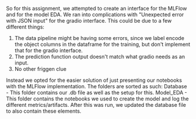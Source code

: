 So for this assignment, we attempted to create an interface for the MLFlow and for the model EDA. We ran into complications with "Unexpected error with JSON input" for the gradio interface. This could be due to a few different things:
1. The data pipeline might be having some errors, since we label encode the object columns in the dataframe for the training, but don't implement that for the gradio interface.
2. The prediction function output doesn't match what gradio needs as an input.
3. No other friggen clue

Instead we opted for the easier solution of just presenting our notebooks with the MLFlow implementation. The folders are sorted as such:
Database - This folder contains our .db file as well as the setup for this.
Model_EDA - This folder contains the notebooks we used to create the model and log the different metrics/artifacts. After this was run, we updated the database file to also contain these elements.
